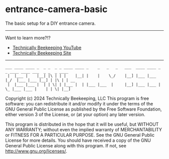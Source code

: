 # entrance-camera-basic
The basic setup for a DIY entrance camera.

---
Want to learn more?!? 
- [Technically Beekeeping YouTube](https://www.youtube.com/@TechnicallyBeekeeping) 
- [Technically Beekeeping Site](https://technicallybeekeeping.com)

---
```
___ ____ ____ _  _ _  _ _ ____ ____ _    _   _   _   ___  ____ ____ _  _ ____ ____ ___  _ _  _ ____
 |  |___ |    |__| |\ | | |    |__| |    |    \_/    |__] |___ |___ |_/  |___ |___ |__] | |\ | | __
 |  |___ |___ |  | | \| | |___ |  | |___ |___  |     |__] |___ |___ | \_ |___ |___ |    | | \| |__]
```                                                                

Copyright (c) 2024 Technically Beekeeping, LLC
This program is free software: you can redistribute it and/or modify it under
the terms of the GNU General Public License as published by the Free Software
Foundation, either version 3 of the License, or (at your option) any later
version.

This program is distributed in the hope that it will be useful, but WITHOUT
ANY WARRANTY; without even the implied warranty of MERCHANTABILITY or FITNESS
FOR A PARTICULAR PURPOSE. See the GNU General Public License for more details.
You should have received a copy of the GNU General Public License along with
this program. If not, see <http://www.gnu.org/licenses/>.